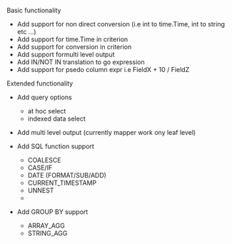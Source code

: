 
Basic functionality
- Add support for non direct conversion (i.e int to time.Time, int to string etc ...)
- Add support for time.Time in criterion 
- Add support for conversion in criterion 
- Add support formulti level output
- Add IN/NOT IN translation to go expression
- Add support for psedo column expr i.e FieldX + 10 / FieldZ

Extended functionality
- Add query options
  - at hoc select
  - indexed data select

- Add multi level output (currently mapper work ony leaf level)
- Add SQL function support
  - COALESCE
  - CASE/IF
  - DATE (FORMAT/SUB/ADD)
  - CURRENT_TIMESTAMP
  - UNNEST
  - 
- Add GROUP BY support
  - ARRAY_AGG
  - STRING_AGG
  
